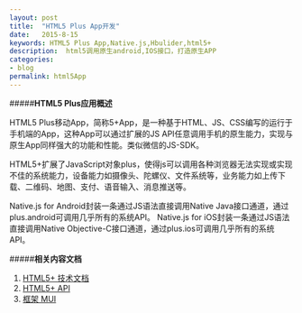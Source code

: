 ```yaml
---
layout: post
title:  "HTML5 Plus App开发"
date:   2015-8-15
keywords: HTML5 Plus App,Native.js,Hbulider,html5+
description:  html5调用原生android,IOS接口，打造原生APP
categories:
- blog
permalink: html5App
---
```



#####**HTML5 Plus应用概述**

HTML5 Plus移动App，简称5+App，是一种基于HTML、JS、CSS编写的运行于手机端的App，这种App可以通过扩展的JS API任意调用手机的原生能力，实现与原生App同样强大的功能和性能。类似微信的JS-SDK。

HTML5+扩展了JavaScript对象plus，使得js可以调用各种浏览器无法实现或实现不佳的系统能力，设备能力如摄像头、陀螺仪、文件系统等，业务能力如上传下载、二维码、地图、支付、语音输入、消息推送等。

Native.js for Android封装一条通过JS语法直接调用Native Java接口通道，通过plus.android可调用几乎所有的系统API。
Native.js for iOS封装一条通过JS语法直接调用Native Objective-C接口通道，通过plus.ios可调用几乎所有的系统API。


#####**相关内容文档**

 1. [HTML5+ 技术文档](http://ask.dcloud.net.cn/docs/#http://ask.dcloud.net.cn/article/93)
 2. [HTML5+ API](http://www.html5plus.org/doc/h5p.html)
 3. [框架 MUI](http://dcloudio.github.io/mui/)

